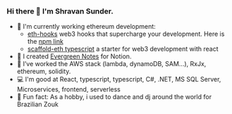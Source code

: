 ### Hi there 👋 I'm Shravan Sunder.  

- 💸 I'm currently working ethereum development:
  -   [eth-hooks](https://github.com/scaffold-eth/eth-hooks) web3 hooks that supercharge your development.  Here is the [npm link](https://www.npmjs.com/package/eth-hooks)
  -   [scaffold-eth typescript](https://github.com/scaffold-eth/scaffold-eth-typescript) a starter for web3 development with react
- 🔭 I created [Evergreen Notes](https://www.notion.so/shravansunder/Evergreen-Notes-For-Notion-e35e6ed4dd5a45b19bf2de2bb86b1a7e) for Notion.  
- 🌱 I’ve worked the AWS stack (lambda, dynamoDB, SAM...), RxJx, ethereum, solidity.
- 💻 I'm good at React, typescript, typescript, C#, .NET, MS SQL Server, Microservices, frontend, serverless
- 🕺 Fun fact: As a hobby, i used to dance and dj around the world for Brazilian Zouk

